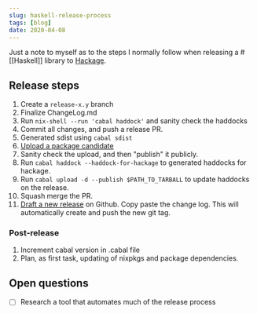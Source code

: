 ```yaml
---
slug: haskell-release-process
tags: [blog]
date: 2020-04-08
---
```


Just a note to myself as to the steps I normally follow when releasing a #[[Haskell]] library to [Hackage](http://hackage.haskell.org/).

## Release steps

1. Create a `release-x.y` branch
2. Finalize ChangeLog.md
3. Run `nix-shell --run 'cabal haddock'` and sanity check the haddocks
4. Commit all changes, and push a release PR.
5. Generated sdist using `cabal sdist`
6. [Upload a package candidate](https://hackage.haskell.org/packages/candidates/upload)
7. Sanity check the upload, and then "publish" it publicly.
8. Run `cabal haddock --haddock-for-hackage` to generated haddocks for hackage.
9. Run `cabal upload -d --publish $PATH_TO_TARBALL` to update haddocks on the release.
10. Squash merge the PR.
11. [Draft a new release](https://github.com/srid/rib/releases) on Github. Copy paste the change log. This will automatically create and push the new git tag.

### Post-release

1. Increment cabal version in .cabal file
2. Plan, as first task, updating of nixpkgs and package dependencies.

## Open questions

- [ ] Research a tool that automates much of the release process

